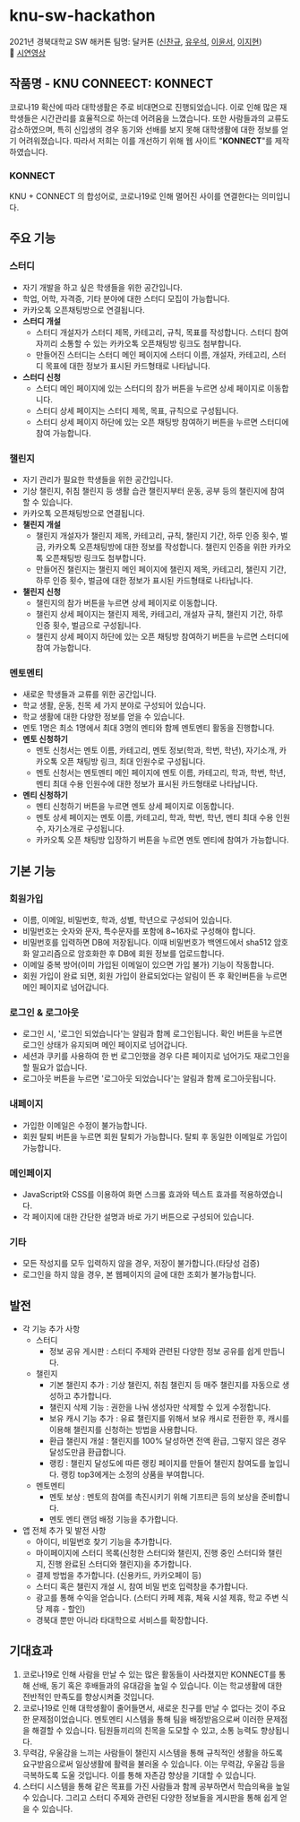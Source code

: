# knu-sw-hackathon
2021년 경북대학교 SW 해커톤 팀명: 달커톤 ([신찬규](https://github.com/DDCS3T3),  [유우석](https://github.com/milk-stone), [이윤서](https://github.com/ellie-adm), [이지현](https://github.com/ljhyeon))<br>
🎥 [시연영상]()

## 작품명 - KNU CONNEECT: KONNECT
코로나19 확산에 따라 대학생활은 주로 비대면으로 진행되었습니다. 이로 인해 많은 재학생들은 시간관리를 효율적으로 하는데 어려움을 느꼈습니다. 또한 사람들과의 교류도 감소하였으며, 특히 신입생의 경우 동기와 선배를 보지 못해 대학생활에 대한 정보를 얻기 어려워졌습니다. 따라서 저희는 이를 개선하기 위해 웹 사이트 "<strong>KONNECT</strong>"를 제작하였습니다.

### KONNECT
KNU + CONNECT 의 합성어로, 코로나19로 인해 멀어진 사이를 연결한다는 의미입니다.

## 주요 기능
### 스터디
* 자기 개발을 하고 싶은 학생들을 위한 공간입니다.
* 학업, 어학, 자격증, 기타 분야에 대한 스터디 모집이 가능합니다.
* 카카오톡 오픈채팅방으로 연결됩니다.
* <b>스터디 개설</b>
  * 스터디 개설자가 스터디 제목, 카테고리, 규칙, 목표를 작성합니다. 스터디 참여자끼리 소통할 수 있는 카카오톡 오픈채팅방 링크도 첨부합니다.
  * 만들어진 스터디는 스터디 메인 페이지에 스터디 이름, 개설자, 카테고리, 스터디 목표에 대한 정보가 표시된 카드형태로 나타납니다.
* <b>스터디 신청</b>
  * 스터디 메인 페이지에 있는 스터디의 참가 버튼을 누르면 상세 페이지로 이동합니다.
  * 스터디 상세 페이지는 스터디 제목, 목표, 규칙으로 구성됩니다.
  * 스터디 상세 페이지 하단에 있는 오픈 채팅방 참여하기 버튼을 누르면 스터디에 참여 가능합니다.
### 챌린지
* 자기 관리가 필요한 학생들을 위한 공간입니다.
* 기상 챌린지, 취침 챌린지 등 생활 습관 챌린지부터 운동, 공부 등의 챌린지에 참여할 수 있습니다.
* 카카오톡 오픈채팅방으로 연결됩니다.
* <b>챌린지 개설</b>
  * 챌린지 개설자가 챌린지 제목, 카테고리, 규칙, 챌린지 기간, 하루 인증 횟수, 벌금, 카카오톡 오픈채팅방에 대한 정보를 작성합니다. 챌린지 인증을 위한 카카오톡 오픈채팅방 링크도 첨부합니다.
  * 만들어진 챌린지는 챌린지 메인 페이지에 챌린지 제목, 카테고리, 챌린지 기간, 하루 인증 횟수, 벌금에 대한 정보가 표시된 카드형태로 나타납니다.
* <b>챌린지 신청</b>
  * 챌린지의 참가 버튼을 누르면 상세 페이지로 이동합니다.
  * 챌린지 상세 페이지는 챌린지 제목, 카테고리, 개설자 규칙, 챌린지 기간, 하루 인증 횟수, 벌금으로 구성됩니다.
  * 챌린지 상세 페이지 하단에 있는 오픈 채팅방 참여하기 버튼을 누르면 스터디에 참여 가능합니다.
### 멘토멘티
* 새로운 학생들과 교류를 위한 공간입니다.
* 학교 생활, 운동, 친목 세 가지 분야로 구성되어 있습니다.
* 학교 생활에 대한 다양한 정보를 얻을 수 있습니다.
* 멘토 1명은 최소 1명에서 최대 3명의 멘티와 함께 멘토멘티 활동을 진행합니다.
* <b>멘토 신청하기</b>
  * 멘토 신청서는 멘토 이름, 카테고리, 멘토 정보(학과, 학번, 학년), 자기소개, 카카오톡 오픈 채팅방 링크, 최대 인원수로 구성됩니다.
  * 멘토 신청서는 멘토멘티 메인 페이지에 멘토 이름, 카테고리, 학과, 학번, 학년, 멘티 최대 수용 인원수에 대한 정보가 표시된 카드형태로 나타납니다.
* <b>멘티 신청하기</b>
  * 멘티 신청하기 버튼을 누르면 멘토 상세 페이지로 이동합니다.
  * 멘토 상세 페이지는 멘토 이름, 카테고리, 학과, 학번, 학년, 멘티 최대 수용 인원수, 자기소개로 구성됩니다.
  * 카카오톡 오픈 채팅방 입장하기 버튼을 누르면 멘토 멘티에 참여가 가능합니다.

## 기본 기능
### 회원가입
* 이름, 이메일, 비밀번호, 학과, 성별, 학년으로 구성되어 있습니다.
* 비밀번호는 숫자와 문자, 특수문자를 포함에 8~16자로 구성해야 합니다.
* 비밀번호를 입력하면 DB에 저장됩니다. 이때 비밀번호가 백엔드에서 sha512 암호화 알고리즘으로 암호화한 후 DB에 회원 정보를 업로드합니다.
* 이메일 중복 방어(이미 가입된 이메일이 있으면 가입 불가) 기능이 작동합니다.
* 회원 가입이 완료 되면, 회원 가입이 완료되었다는 알림이 뜬 후 확인버튼을 누르면 메인 페이지로 넘어갑니다.
### 로그인 & 로그아웃
* 로그인 시, '로그인 되었습니다'는 알림과 함께 로그인됩니다. 확인 버튼을 누르면 로그인 상태가 유지되며 메인 페이지로 넘어갑니다.
* 세션과 쿠키를 사용하여 한 번 로그인했을 경우 다른 페이지로 넘어가도 재로그인을 할 필요가 없습니다.
* 로그아웃 버튼을 누르면 '로그아웃 되었습니다'는 알림과 함께 로그아웃됩니다.
### 내페이지
* 가입한 이메일은 수정이 불가능합니다.
* 회원 탈퇴 버튼을 누르면 회원 탈퇴가 가능합니다. 탈퇴 후 동일한 이메일로 가입이 가능합니다.
### 메인페이지
* JavaScript와 CSS를 이용하여 화면 스크롤 효과와 텍스트 효과를 적용하였습니다.
* 각 페이지에 대한 간단한 설명과 바로 가기 버튼으로 구성되어 있습니다.
### 기타
* 모든 작성지를 모두 입력하지 않을 경우, 저장이 불가합니다.(타당성 검증)
* 로그인을 하지 않을 경우, 본 웹페이지의 글에 대한 조회가 불가능합니다.

## 발전
* 각 기능 추가 사항
  * 스터디
    * 정보 공유 게시판 : 스터디 주제와 관련된 다양한 정보 공유를 쉽게 만듭니다.
  * 챌린지
    * 기본 챌린지 추가 : 기상 챌린지, 취침 챌린지 등 매주 챌린지를 자동으로 생성하고 추가합니다.
    * 챌린지 삭제 기능 : 권한을 나눠 생성자만 삭제할 수 있게 수정합니다.
    * 보유 캐시 기능 추가 : 유료 챌린지를 위해서 보유 캐시로 전환한 후, 캐시를 이용해 챌린지를 신청하는 방법을 사용합니다.
    * 환급 챌린지 개설 : 챌린지를 100% 달성하면 전액 환급, 그렇지 않은 경우 달성도만큼 환급합니다.
    * 랭킹 : 챌린지 달성도에 따른 랭킹 페이지를 만들어 챌린지 참여도를 높입니다. 랭킹 top3에게는 소정의 상품을 부여합니다.
  * 멘토멘티
    * 멘토 보상 : 멘토의 참여를 촉진시키기 위해 기프티콘 등의 보상을 준비합니다.
    * 멘토 멘티 랜덤 배정 기능을 추가합니다.
* 앱 전체 추가 및 발전 사항
  * 아이디, 비밀번호 찾기 기능을 추가합니다.
  * 마이페이지에 스터디 목록(신청한 스터디와 챌린지, 진행 중인 스터디와 챌린지, 진행 완료된 스터디와 챌린지)을 추가합니다.
  * 결제 방법을 추가합니다. (신용카드, 카카오페이 등)
  * 스터디 혹은 챌린지 개설 시, 참여 비밀 번호 입력창을 추가합니다.
  * 광고를 통해 수익을 얻습니다. (스터디 카페 제휴, 체육 시설 제휴, 학교 주변 식당 제휴 - 할인)
  * 경북대 뿐만 아니라 타대학으로 서비스를 확장합니다.
  
## 기대효과
1. 코로나19로 인해 사람을 만날 수 있는 많은 활동들이 사라졌지만 KONNECT를 통해 선배, 동기 혹은 후배들과의 유대감을 높일 수 있습니다. 이는 학교생활에 대한 전반적인 만족도를 향상시켜줄 것입니다.
2. 코로나19로 인해 대학생활이 줄어들면서, 새로운 친구를 만날 수 없다는 것이 주요한 문제점이었습니다. 멘토멘티 시스템을 통해 팀을 배정받음으로써 이러한 문제점을 해결할 수 있습니다. 팀원들끼리의 친목을 도모할 수 있고, 소통 능력도 향상됩니다.
3. 무력감, 우울감을 느끼는 사람들이 챌린지 시스템을 통해 규칙적인 생활을 하도록 요구받음으로써 일상생활에 활력을 불러올 수 있습니다. 이는 무력감, 우울감 등을 극복하도록 도울 것입니다. 이를 통해 자존감 향상을 기대할 수 있습니다.
4. 스터디 시스템을 통해 같은 목표를 가진 사람들과 함께 공부하면서 학습의욕을 높일 수 있습니다. 그리고 스터디 주제와 관련된 다양한 정보들을 게시판을 통해 쉽게 얻을 수 있습니다.

